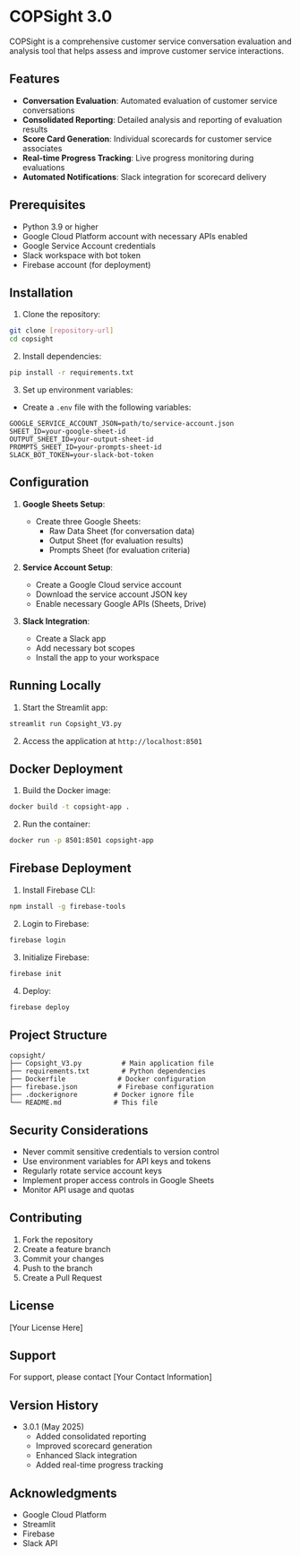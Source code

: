 # COPSight 3.0

COPSight is a comprehensive customer service conversation evaluation and analysis tool that helps assess and improve customer service interactions.

## Features

- **Conversation Evaluation**: Automated evaluation of customer service conversations
- **Consolidated Reporting**: Detailed analysis and reporting of evaluation results
- **Score Card Generation**: Individual scorecards for customer service associates
- **Real-time Progress Tracking**: Live progress monitoring during evaluations
- **Automated Notifications**: Slack integration for scorecard delivery

## Prerequisites

- Python 3.9 or higher
- Google Cloud Platform account with necessary APIs enabled
- Google Service Account credentials
- Slack workspace with bot token
- Firebase account (for deployment)

## Installation

1. Clone the repository:
```bash
git clone [repository-url]
cd copsight
```

2. Install dependencies:
```bash
pip install -r requirements.txt
```

3. Set up environment variables:
- Create a `.env` file with the following variables:
```
GOOGLE_SERVICE_ACCOUNT_JSON=path/to/service-account.json
SHEET_ID=your-google-sheet-id
OUTPUT_SHEET_ID=your-output-sheet-id
PROMPTS_SHEET_ID=your-prompts-sheet-id
SLACK_BOT_TOKEN=your-slack-bot-token
```

## Configuration

1. **Google Sheets Setup**:
   - Create three Google Sheets:
     - Raw Data Sheet (for conversation data)
     - Output Sheet (for evaluation results)
     - Prompts Sheet (for evaluation criteria)

2. **Service Account Setup**:
   - Create a Google Cloud service account
   - Download the service account JSON key
   - Enable necessary Google APIs (Sheets, Drive)

3. **Slack Integration**:
   - Create a Slack app
   - Add necessary bot scopes
   - Install the app to your workspace

## Running Locally

1. Start the Streamlit app:
```bash
streamlit run Copsight_V3.py
```

2. Access the application at `http://localhost:8501`

## Docker Deployment

1. Build the Docker image:
```bash
docker build -t copsight-app .
```

2. Run the container:
```bash
docker run -p 8501:8501 copsight-app
```

## Firebase Deployment

1. Install Firebase CLI:
```bash
npm install -g firebase-tools
```

2. Login to Firebase:
```bash
firebase login
```

3. Initialize Firebase:
```bash
firebase init
```

4. Deploy:
```bash
firebase deploy
```

## Project Structure

```
copsight/
├── Copsight_V3.py          # Main application file
├── requirements.txt        # Python dependencies
├── Dockerfile             # Docker configuration
├── firebase.json          # Firebase configuration
├── .dockerignore         # Docker ignore file
└── README.md             # This file
```

## Security Considerations

- Never commit sensitive credentials to version control
- Use environment variables for API keys and tokens
- Regularly rotate service account keys
- Implement proper access controls in Google Sheets
- Monitor API usage and quotas

## Contributing

1. Fork the repository
2. Create a feature branch
3. Commit your changes
4. Push to the branch
5. Create a Pull Request

## License

[Your License Here]

## Support

For support, please contact [Your Contact Information]

## Version History

- 3.0.1 (May 2025)
  - Added consolidated reporting
  - Improved scorecard generation
  - Enhanced Slack integration
  - Added real-time progress tracking

## Acknowledgments

- Google Cloud Platform
- Streamlit
- Firebase
- Slack API 